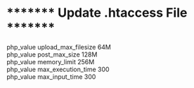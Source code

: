 # ******* Update .htaccess File *******

php_value upload_max_filesize 64M <br>
php_value post_max_size 128M <br>
php_value memory_limit 256M <br>
php_value max_execution_time 300 <br>
php_value max_input_time 300 <br>
